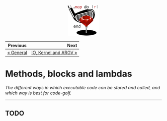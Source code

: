 <p align="center"><img width="100" src="../assets/golf.png"></p>

<center>

| Previous           |                           Next |
| ------------------ | -----------------------------: |
| [« General](/1.md) | [IO, Kernel and ARGV »](/3.md) |

</center>

# Methods, blocks and lambdas

*The different ways in which executable code can be stored and called, and which way is best for code-golf.*

------

## TODO

